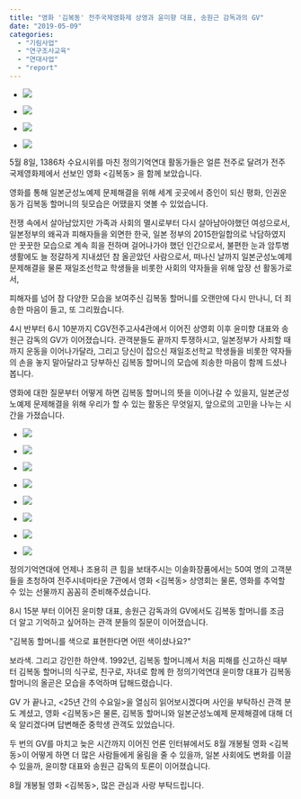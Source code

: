 ```yaml
---
title: "영화 '김복동' 전주국제영화제 상영과 윤미향 대표, 송원근 감독과의 GV"
date: "2019-05-09"
categories: 
  - "기림사업"
  - "연구조사교육"
  - "연대사업"
  - "report"
---
```


- ![](https://r2.womenandwar.net/2019/05/photo_2019-05-09_14-29-16-1024x576.jpg)
    
- ![](https://r2.womenandwar.net/2019/05/photo_2019-05-09_14-29-12-1024x768.jpg)
    
- ![](https://r2.womenandwar.net/2019/05/20190508_191734-1024x768.jpg)
    
- ![](https://r2.womenandwar.net/2019/05/김복동-영화-포스터-715x1024.jpg)
    

5월 8일, 1386차 수요시위를 마친 정의기억연대 활동가들은 얼른 전주로 달려가 전주국제영화제에서 선보인 영화 <김복동> 을 함께 보았습니다.

영화를 통해 일본군성노예제 문제해결을 위해 세계 곳곳에서 증인이 되신 평화, 인권운동가 김복동 할머니의 뒷모습은 어땠을지 엿볼 수 있었습니다.

전쟁 속에서 살아남았지만 가족과 사회의 멸시로부터 다시 살아남아야했던 여성으로서, 일본정부의 왜곡과 피해자들을 외면한 한국, 일본 정부의 2015한일합의로 낙담하였지만 꿋꿋한 모습으로 계속 희을 전하며 걸어나가야 했던 인간으로서, 불편한 눈과 암투병 생활에도 늘 정갈하게 지내셨던 참 올곧았던 사람으로서, 떠나신 날까지 일본군성노예제 문제해결을 물론 재일조선학교 학생들을 비롯한 사회의 약자들을 위해 앞장 선 활동가로서,

피해자를 넘어 참 다양한 모습을 보여주신 김복동 할머니를 오랜만에 다시 만나니, 더 죄송한 마음이 들고, 또 그리웠습니다.

4시 반부터 6시 10분까지 CGV전주고사4관에서 이어진 상영회 이후 윤미향 대표와 송원근 감독의 GV가 이어졌습니다. 관객분들도 끝까지 투쟁하시고, 일본정부가 사죄할 때까지 운동을 이어나가달라, 그리고 당신이 잡으신 재일조선학교 학생들을 비롯한 약자들의 손을 놓지 말아달라고 당부하신 김복동 할머니의 모습에 죄송한 마음이 함께 드셨나봅니다.

영화에 대한 질문부터 어떻게 하면 김복동 할머니의 뜻을 이어나갈 수 있을지, 일본군성노예제 문제해결을 위해 우리가 할 수 있는 활동은 무엇일지, 앞으로의 고민을 나누는 시간을 가졌습니다.

- ![](https://r2.womenandwar.net/2019/05/20190508_203456-1024x576.jpg)
    
- ![](https://r2.womenandwar.net/2019/05/20190508_203937-3-1024x576.jpg)
    
- ![](https://r2.womenandwar.net/2019/05/20190508_193246-3-1024x768.jpg)
    
- ![](https://r2.womenandwar.net/2019/05/20190508_204501-1024x768.jpg)
    
- ![](https://r2.womenandwar.net/2019/05/20190508_204430-1024x768.jpg)
    
- ![](https://r2.womenandwar.net/2019/05/20190508_205122-1024x768.jpg)
    
- ![](https://r2.womenandwar.net/2019/05/20190508_211545-1024x576.jpg)
    
- ![](https://r2.womenandwar.net/2019/05/20190508_211128-1024x576.jpg)
    

정의기억연대에 언제나 조용히 큰 힘을 보태주시는 이솔화장품에서는 50여 명의 고객분들을 초청하여 전주시네마타운 7관에서 영화 <김복동> 상영회는 물론, 영화를 추억할 수 있는 선물까지 꼼꼼히 준비해주셨습니다.

8시 15분 부터 이어진 윤미향 대표, 송원근 감독과의 GV에서도 김복동 할머니를 조금 더 알고 기억하고 싶어하는 관객 분들의 질문이 이어졌습니다.

"김복동 할머니를 색으로 표현한다면 어떤 색이셨나요?"

보라색. 그리고 강인한 하얀색. 1992년, 김복동 할머니께서 처음 피해를 신고하신 때부터 김복동 할머니의 식구로, 친구로, 자녀로 함께 한 정의기억연대 윤미향 대표가 김복동 할머니의 올곧은 모습을 추억하며 답해드렸습니다.

GV 가 끝나고, <25년 간의 수요일>을 열심히 읽어보시겠다며 사인을 부탁하신 관객 분도 계셨고, 영화 <김복동>은 물론, 김복동 할머니와 일본군성노예제 문제해결에 대해 더욱 알리겠다며 답변해준 중학생 관객도 있었습니다.

두 번의 GV를 마치고 늦은 시간까지 이어진 언론 인터뷰에서도 8월 개봉될 영화 <김복동>이 어떻게 하면 더 많은 사람들에게 울림을 줄 수 있을까, 일본 사회에도 변화를 이끌 수 있을까, 윤미향 대표와 송원근 감독의 토론이 이어졌습니다.

8월 개봉될 영화 <김복동>, 많은 관심과 사랑 부탁드립니다.
